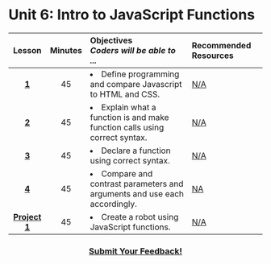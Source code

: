 # Unit 6: Intro to JavaScript Functions





|Lesson|Minutes|Objectives <br> *Coders will be able to ...*|Recommended Resources|
|:-------:|:-------:|:-------|:-------|
|[**1**](https://drive.google.com/open?id=1GPPbEG_idE_HoyoCqtGkQB0g6gsYJVV_GwtAt6dqY3w)|45| <li> Define programming and compare Javascript to HTML and CSS. </li> |[N/A]()|
|[**2**](https://docs.google.com/presentation/d/1eyCvDgrWtgO0FBlRMS-3kUsPNKuewaY-Okoo4T4-8FE/edit#slide=id.g1d0118cf2a_0_406)|45|<li> Explain what a function is and make function calls using correct syntax.</li>|[N/A]()|
|[**3**](https://docs.google.com/presentation/d/12bysa5n8-AXFgO0yWo6VsT6wzyd0-t2LsBZHy1sIUtw/edit#slide=id.g1d0118cf2a_0_406)|45|<li> Declare a function using correct syntax.</li> |[N/A]()|
|[**4**](https://docs.google.com/presentation/d/1hMe-GCFU03czfLeB9W1vu5OGuOr-j4MVrND652sAYwk/edit#slide=id.g24c0a87c90_0_251)|45|<li> Compare and contrast parameters and arguments and use each accordingly.</li>|[NA]()|
|[**Project 1**](https://docs.google.com/presentation/d/1ey8NHcQm2J8YWL3GtdtSLv7cX7T7JpF1Gje7Cy6tgu8/edit#slide=id.g227777f554_0_50)|45|<li>Create a robot using JavaScript functions. </li>|[N/A]()|


<h3 align="center"><a href="https://docs.google.com/forms/d/e/1FAIpQLSfx0wkLyw_jSOhWR2yY8GTR8TV2NXYZc40us7aPHnl9bO6WAQ/viewform">Submit Your Feedback!</a></h3>


